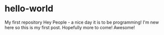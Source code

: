 # hello-world
My first repository
Hey People - a nice day it is to be programming!
I'm new here so this is my first post. Hopefully more to come!
Awesome!
